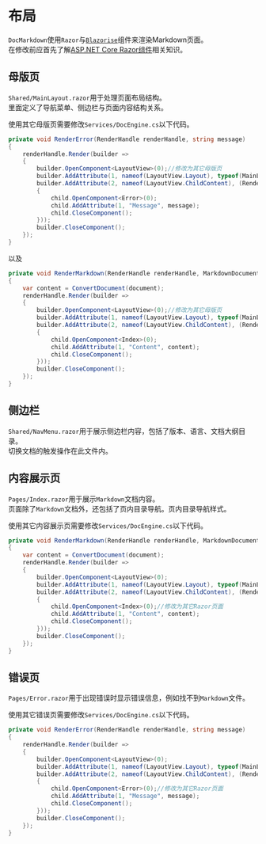 ﻿# 布局
`DocMarkdown`使用`Razor`与[`Blazorise`](https://blazorise.com)组件来渲染Markdown页面。  
在修改前应首先了解[ASP.NET Core Razor组件](https://docs.microsoft.com/zh-cn/aspnet/core/blazor/components)相关知识。

## 母版页
`Shared/MainLayout.razor`用于处理页面布局结构。  
里面定义了导航菜单、侧边栏与页面内容结构关系。

使用其它母版页需要修改`Services/DocEngine.cs`以下代码。
```csharp
private void RenderError(RenderHandle renderHandle, string message)
{
    renderHandle.Render(builder =>
    {
        builder.OpenComponent<LayoutView>(0);//修改为其它母版页
        builder.AddAttribute(1, nameof(LayoutView.Layout), typeof(MainLayout));
        builder.AddAttribute(2, nameof(LayoutView.ChildContent), (RenderFragment)(child =>
        {
            child.OpenComponent<Error>(0);
            child.AddAttribute(1, "Message", message);
            child.CloseComponent();
        }));
        builder.CloseComponent();
    });
}
```
以及
```csharp
private void RenderMarkdown(RenderHandle renderHandle, MarkdownDocument document)
{
    var content = ConvertDocument(document);
    renderHandle.Render(builder =>
    {
        builder.OpenComponent<LayoutView>(0);//修改为其它母版页
        builder.AddAttribute(1, nameof(LayoutView.Layout), typeof(MainLayout));
        builder.AddAttribute(2, nameof(LayoutView.ChildContent), (RenderFragment)(child =>
        {
            child.OpenComponent<Index>(0);
            child.AddAttribute(1, "Content", content);
            child.CloseComponent();
        }));
        builder.CloseComponent();
    });
}
```

## 侧边栏
`Shared/NavMenu.razor`用于展示侧边栏内容，包括了版本、语言、文档大纲目录。  
切换文档的触发操作在此文件内。

## 内容展示页
`Pages/Index.razor`用于展示`Markdown`文档内容。  
页面除了`Markdown`文档外，还包括了页内目录导航。页内目录导航样式。

使用其它内容展示页需要修改`Services/DocEngine.cs`以下代码。
```csharp
private void RenderMarkdown(RenderHandle renderHandle, MarkdownDocument document)
{
    var content = ConvertDocument(document);
    renderHandle.Render(builder =>
    {
        builder.OpenComponent<LayoutView>(0);
        builder.AddAttribute(1, nameof(LayoutView.Layout), typeof(MainLayout));
        builder.AddAttribute(2, nameof(LayoutView.ChildContent), (RenderFragment)(child =>
        {
            child.OpenComponent<Index>(0);//修改为其它Razor页面
            child.AddAttribute(1, "Content", content);
            child.CloseComponent();
        }));
        builder.CloseComponent();
    });
}
```

## 错误页
`Pages/Error.razor`用于出现错误时显示错误信息，例如找不到`Markdown`文件。

使用其它错误页需要修改`Services/DocEngine.cs`以下代码。
```csharp
private void RenderError(RenderHandle renderHandle, string message)
{
    renderHandle.Render(builder =>
    {
        builder.OpenComponent<LayoutView>(0);
        builder.AddAttribute(1, nameof(LayoutView.Layout), typeof(MainLayout));
        builder.AddAttribute(2, nameof(LayoutView.ChildContent), (RenderFragment)(child =>
        {
            child.OpenComponent<Error>(0);//修改为其它Razor页面
            child.AddAttribute(1, "Message", message);
            child.CloseComponent();
        }));
        builder.CloseComponent();
    });
}
```
